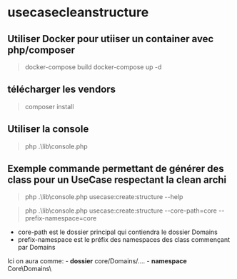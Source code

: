 # usecasecleanstructure


## Utiliser Docker pour utiiser un container avec php/composer
> docker-compose build
> docker-compose up -d

## télécharger les vendors
> composer install


## Utiliser la console
> php .\lib\console.php

## Exemple commande permettant de générer des class pour un UseCase respectant la clean archi
> php .\lib\console.php usecase:create:structure --help


> php .\lib\console.php usecase:create:structure --core-path=core --prefix-namespace=core

- core-path est le dossier principal qui contiendra le dossier Domains
- prefix-namespace est le préfix des namespaces des class commençant par Domains

Ici on aura comme:
    - **dossier** core/Domains/....
    - **namespace** Core\Domains\

